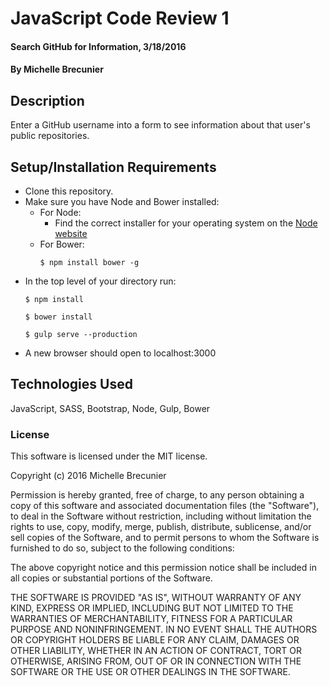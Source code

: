 # JavaScript Code Review 1

#### Search GitHub for Information, 3/18/2016

#### By Michelle Brecunier

## Description

Enter a GitHub username into a form to see information about that user's public repositories.

## Setup/Installation Requirements

* Clone this repository.
* Make sure you have Node and Bower installed:
    * For Node:
        * Find the correct installer for your operating system on the [Node website](https://nodejs.org/en/download/)
    * For Bower:
      ```
      $ npm install bower -g
      ```  
* In the top level of your directory run:
    ```
    $ npm install
    ```
    ```
    $ bower install
    ```
    ```
    $ gulp serve --production
    ```
* A new browser should open to localhost:3000

## Technologies Used

JavaScript, SASS, Bootstrap, Node, Gulp, Bower

### License

This software is licensed under the MIT license.

Copyright (c) 2016 Michelle Brecunier

Permission is hereby granted, free of charge, to any person obtaining a copy of this software and associated documentation files (the "Software"), to deal in the Software without restriction, including without limitation the rights to use, copy, modify, merge, publish, distribute, sublicense, and/or sell copies of the Software, and to permit persons to whom the Software is furnished to do so, subject to the following conditions:

The above copyright notice and this permission notice shall be included in all copies or substantial portions of the Software.

THE SOFTWARE IS PROVIDED "AS IS", WITHOUT WARRANTY OF ANY KIND, EXPRESS OR IMPLIED, INCLUDING BUT NOT LIMITED TO THE WARRANTIES OF MERCHANTABILITY, FITNESS FOR A PARTICULAR PURPOSE AND NONINFRINGEMENT. IN NO EVENT SHALL THE AUTHORS OR COPYRIGHT HOLDERS BE LIABLE FOR ANY CLAIM, DAMAGES OR OTHER LIABILITY, WHETHER IN AN ACTION OF CONTRACT, TORT OR OTHERWISE, ARISING FROM, OUT OF OR IN CONNECTION WITH THE SOFTWARE OR THE USE OR OTHER DEALINGS IN THE SOFTWARE.
